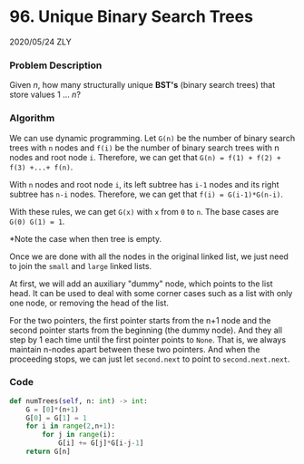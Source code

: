 # 96. Unique Binary Search Trees

2020/05/24 ZLY

### Problem Description

Given *n*, how many structurally unique **BST's** (binary search trees) that store values 1 ... *n*?



### Algorithm

We can use dynamic programming. Let `G(n)` be the number of binary search trees with `n` nodes and `f(i)` be the number of binary search trees with n nodes and root node `i`. Therefore, we can get that `G(n) = f(1) + f(2) + f(3) +...+ f(n)`.

With `n` nodes and root node `i`, its left subtree has `i-1` nodes and its right subtree has `n-i` nodes. Therefore, we can get that `f(i) = G(i-1)*G(n-i)`.

With these rules, we can get `G(x)` with `x` from `0` to `n`. The base cases are `G(0) G(1) = 1`.

*Note the case when then tree is empty.

Once we are done with all the nodes in the original linked list, we just need to join the `small` and `large` linked lists.

At first, we will add an auxiliary "dummy" node, which points to the list head. It can be used to deal with some corner cases such as a list with only one node, or removing the head of the list.

For the two pointers, the first pointer starts from the n+1 node and the second pointer starts from the beginning (the dummy node). And they all step by 1 each time until the first pointer points to `None`. That is, we always maintain n-nodes apart between these two pointers. And when the proceeding stops, we can just let `second.next` to point to `second.next.next`.

### Code

```python
def numTrees(self, n: int) -> int:
    G = [0]*(n+1)
    G[0] = G[1] = 1
    for i in range(2,n+1):
        for j in range(i):
            G[i] += G[j]*G[i-j-1]
    return G[n]
```